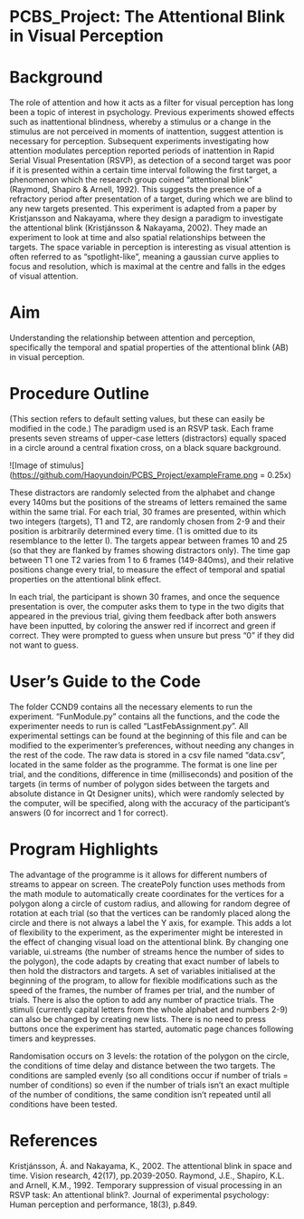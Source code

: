 # PCBS_Project: The Attentional Blink in Visual Perception

# Background 
The role of attention and how it acts as a filter for visual perception has long been a topic of interest in psychology. Previous experiments showed effects such as inattentional blindness, whereby a stimulus or a change in the stimulus are not perceived in moments of inattention, suggest attention is necessary for perception. Subsequent experiments investigating how attention modulates perception reported periods of inattention in Rapid Serial Visual Presentation (RSVP), as detection of a second target was poor if it is presented within a certain time interval following the first target, a phenomenon which the research group coined “attentional blink” (Raymond, Shapiro & Arnell, 1992). This suggests the presence of a refractory period after presentation of a target, during which we are blind to any new targets presented. This experiment is adapted from a paper by Kristjansson and Nakayama, where they design a paradigm to investigate the attentional blink (Kristjánsson & Nakayama, 2002). They made an experiment to look at time and also spatial relationships between the targets. The space variable in perception is interesting as visual attention is often referred to as “spotlight-like”, meaning a gaussian curve applies to focus and resolution, which is maximal at the centre and falls in the edges of visual attention. 

# Aim 
Understanding the relationship between attention and perception, specifically the temporal and spatial properties of the attentional blink (AB) in visual perception.

# Procedure Outline
(This section refers to default setting values, but these can easily be modified in the code.)
The paradigm used is an RSVP task. Each frame presents seven streams of upper-case letters (distractors) equally spaced in a circle around a central fixation cross, on a black square background. 

![Image of stimulus](https://github.com/Haoyundoin/PCBS_Project/exampleFrame.png = 0.25x)

These distractors are randomly selected from the alphabet and change every 140ms but the positions of the streams of letters remained the same within the same trial. For each trial, 30 frames are presented, within which two integers (targets), T1 and T2, are randomly chosen from 2-9 and their position is arbitrarily determined every time. (1 is omitted due to its resemblance to the letter I). The targets appear between frames 10 and 25 (so that they are flanked by frames showing distractors only). The time gap between T1 one T2 varies from 1 to 6 frames (149-840ms), and their relative positions change every trial, to measure the effect of temporal and spatial properties on the attentional blink effect.

In each trial, the participant is shown 30 frames, and once the sequence presentation is over, the computer asks them to type in the two digits that appeared in the previous trial, giving them feedback after both answers have been inputted, by coloring the answer red if incorrect and green if correct. They were prompted to guess when unsure but press “0” if they did not want to guess.

# User’s Guide to the Code
The folder CCND9 contains all the necessary elements to run the experiment. “FunModule.py” contains all the functions, and the code the experimenter needs to run is called “LastFebAssignment.py”. All experimental settings can be found at the beginning of this file and can be modified to the experimenter’s preferences, without needing any changes in the rest of the code. The raw data is stored in a csv file named “data.csv”, located in the same folder as the programme. The format is one line per trial, and the conditions, difference in time (milliseconds) and position of the targets (in terms of number of polygon sides between the targets and absolute distance in Qt Designer units), which were randomly selected by the computer, will be specified, along with the accuracy of the participant’s answers (0 for incorrect and 1 for correct).

# Program Highlights
The advantage of the programme is it allows for different numbers of streams to appear on screen. The createPoly function uses methods from the math module to automatically create coordinates for the vertices for a polygon along a circle of custom radius, and allowing for random degree of rotation at each trial (so that the vertices can be randomly placed along the circle and there is not always a label the Y axis, for example. This adds a lot of flexibility to the experiment, as the experimenter might be interested in the effect of changing visual load on the attentional blink. By changing one variable, ui.streams (the number of streams hence the number of sides to the polygon), the code adapts by creating that exact number of labels to then hold the distractors and targets. A set of variables initialised at the beginning of the program, to allow for flexible modifications such as the speed of the frames, the number of frames per trial, and the number of trials. There is also the option to add any number of practice trials. The stimuli (currently capital letters from the whole alphabet and numbers 2-9) can also be changed by creating new lists.
There is no need to press buttons once the experiment has started, automatic page chances following timers and keypresses. 

Randomisation occurs on 3 levels: the rotation of the polygon on the circle, the conditions of time delay and distance between the two targets. The conditions are sampled evenly (so all conditions occur if number of trials = number of conditions) so even if the number of trials isn’t an exact multiple of the number of conditions, the same condition isn’t repeated until all conditions have been tested.

# References
Kristjánsson, Á. and Nakayama, K., 2002. The attentional blink in space and time. Vision research, 42(17), pp.2039-2050.
Raymond, J.E., Shapiro, K.L. and Arnell, K.M., 1992. Temporary suppression of visual processing in an RSVP task: An attentional blink?. Journal of experimental psychology: Human perception and performance, 18(3), p.849.
